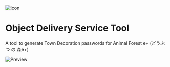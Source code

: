 ![Icon](https://user-images.githubusercontent.com/24523422/40522806-840e9278-5fa0-11e8-82fe-b0ba90ebfc08.png)

# Object Delivery Service Tool
A tool to generate Town Decoration passwords for Animal Forest e+ (どうぶつ の 森e+)

![Preview](https://user-images.githubusercontent.com/24523422/40525024-b60d6398-5fab-11e8-9936-0e1affe3f28f.png)
